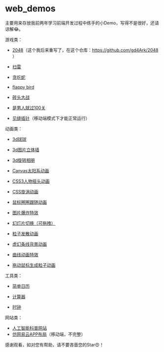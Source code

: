 # web_demos

主要用来存放我前两年学习前端开发过程中练手的小Demo，写得不是很好，还请谅解😂。

游戏类：

- [2048](https://gd4ark.github.io/web_demos/2048/)（这个我后来重写了，在这个仓库：https://github.com/gd4Ark/2048 ）

- [扫雷](https://gd4ark.github.io/web_demos/mineSweeper)

- [贪吃蛇](https://gd4ark.github.io/web_demos/Snake)

- [flappy bird](https://gd4ark.github.io/web_demos/flappy_bird/)

- [砖头大战](https://gd4ark.github.io/web_demos/Brick_war/)

- [是男人就过100关](https://gd4ark.github.io/web_demos/100_of_game/)

- [见缝插针](https://gd4ark.github.io/web_demos/core_ball/)（移动端模式下才能正常运行）

动画类：

- [3d球球](https://gd4ark.github.io/web_demos/3d_ball/)
- [3d图片立体墙](https://gd4ark.github.io/web_demos/3d_picture_wall/)

- [3d旋转相册](https://gd4ark.github.io/web_demos/3d_rotate_album/)

- [Canvas太阳系动画](https://gd4ark.github.io/web_demos/canvas_solar_system/)

- [CSS3人物摇头动画](https://gd4ark.github.io/web_demos/css3_character_animation/)

- [CSS旋涡动画](https://gd4ark.github.io/web_demos/css_rotate_animation/)

- [鼠标圈圈跟随动画](https://gd4ark.github.io/web_demos/mouse_circle_animation/)

- [图片爆炸特效](https://gd4ark.github.io/web_demos/picture_boom_animation/)

- [幻灯片切换（可拖拽）](https://gd4ark.github.io/web_demos/slide_toggle/)

- [粒子发散动画](https://gd4ark.github.io/web_demos/particle_divergence/)
- [虚幻条线背景动画](https://gd4ark.github.io/web_demos/canvas_illusory/)
- [曲线动画特效](https://gd4ark.github.io/web_demos/canvas_curve/)
- [拖动鼠标生成粒子动画](https://gd4ark.github.io/web_demos/canvas_ball/)

工具类：

- [简单日历](https://gd4ark.github.io/web_demos/js_calendara/)

- [计算器](https://gd4ark.github.io/web_demos/calculator/)

- [时钟](https://gd4ark.github.io/web_demos/clock/)

网站类：

- [人工智能科普网站](https://gd4ark.github.io/web_demos/AI_info_site/)
- [仿网易云APP布局](https://gd4ark.github.io/web_demos/netease_cloud_layout/)（移动端，不完整）



感谢观看，如对您有帮助，请不要吝啬您的Star😍！